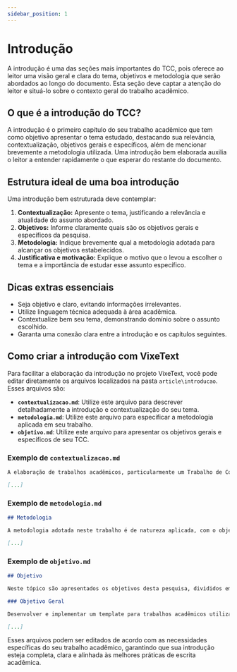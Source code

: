 ```yaml
---
sidebar_position: 1
---
```


# Introdução

A introdução é uma das seções mais importantes do TCC, pois oferece ao leitor uma visão geral e clara do tema, objetivos e metodologia que serão abordados ao longo do documento. Esta seção deve captar a atenção do leitor e situá-lo sobre o contexto geral do trabalho acadêmico.

## O que é a introdução do TCC?

A introdução é o primeiro capítulo do seu trabalho acadêmico que tem como objetivo apresentar o tema estudado, destacando sua relevância, contextualização, objetivos gerais e específicos, além de mencionar brevemente a metodologia utilizada. Uma introdução bem elaborada auxilia o leitor a entender rapidamente o que esperar do restante do documento.

## Estrutura ideal de uma boa introdução

Uma introdução bem estruturada deve contemplar:

1. **Contextualização:** Apresente o tema, justificando a relevância e atualidade do assunto abordado.
2. **Objetivos:** Informe claramente quais são os objetivos gerais e específicos da pesquisa.
3. **Metodologia:** Indique brevemente qual a metodologia adotada para alcançar os objetivos estabelecidos.
4. **Justificativa e motivação:** Explique o motivo que o levou a escolher o tema e a importância de estudar esse assunto específico.

## Dicas extras essenciais

- Seja objetivo e claro, evitando informações irrelevantes.
- Utilize linguagem técnica adequada à área acadêmica.
- Contextualize bem seu tema, demonstrando domínio sobre o assunto escolhido.
- Garanta uma conexão clara entre a introdução e os capítulos seguintes.

## Como criar a introdução com VixeText

Para facilitar a elaboração da introdução no projeto VixeText, você pode editar diretamente os arquivos localizados na pasta `article\introducao`. Esses arquivos são:

- **`contextualizacao.md`**: Utilize este arquivo para descrever detalhadamente a introdução e contextualização do seu tema.
- **`metodologia.md`**: Utilize este arquivo para especificar a metodologia aplicada em seu trabalho.
- **`objetivo.md`**: Utilize este arquivo para apresentar os objetivos gerais e específicos de seu TCC.

### Exemplo de `contextualizacao.md`

```md
A elaboração de trabalhos acadêmicos, particularmente um Trabalho de Conclusão de Curso (TCC), é um marco fundamental na formação dos estudantes de nível superior, representando a culminação de anos de aprendizado e pesquisa. De acordo com \citeonline{uninassau2024graduacao}, o TCC marca o começo da produção científica no ensino superior, constituindo o requisito final para a aprovação de estudantes na graduação e podendo também contribuir para os cursos de pós-graduação.

[...]
```

### Exemplo de `metodologia.md`

```md
## Metodologia

A metodologia adotada neste trabalho é de natureza aplicada, com o objetivo de desenvolver um *template* para a elaboração de trabalhos acadêmicos e apresentações, utilizando as ferramentas Limarka e Marp, voltadas ao contexto do curso de BSI do IFS. O desenvolvimento foi conduzido de forma iterativa e incremental, seguindo as etapas descritas a seguir.

[...]
```

### Exemplo de `objetivo.md`

```md
## Objetivo

Neste tópico são apresentados os objetivos desta pesquisa, divididos em geral específicos.

### Objetivo Geral

Desenvolver e implementar um template para trabalhos acadêmicos utilizando o Limarka e Marp, que facilite a elaboração de documentos e apresentações no contexto do curso de BSI do IFS, assegurando a conformidade com as normas da ABNT e promovendo a integração de práticas modernas de desenvolvimento colaborativo.

[...]
```

Esses arquivos podem ser editados de acordo com as necessidades específicas do seu trabalho acadêmico, garantindo que sua introdução esteja completa, clara e alinhada às melhores práticas de escrita acadêmica.
